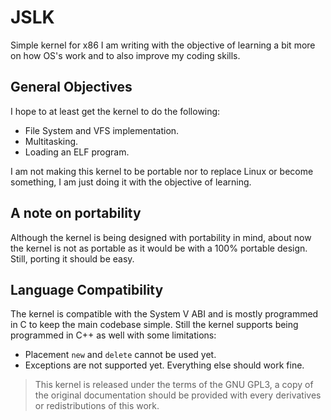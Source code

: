 # JSLK
Simple kernel for x86 I am writing with the objective of learning a bit more on how OS's work and to also improve my coding skills.

## General Objectives
I hope to at least get the kernel to do the following:
* File System and VFS implementation.
* Multitasking.
* Loading an ELF program.

I am not making this kernel to be portable nor to replace Linux or become something, I am just doing it with the objective of learning.

## A note on portability
Although the kernel is being designed with portability in mind, about now the kernel is not as portable as it would be with a 100% portable design. Still, porting it should be easy.

## Language Compatibility
The kernel is compatible with the System V ABI and is mostly programmed in C to keep the main codebase simple. Still the kernel supports being programmed in C++ as well with some limitations:
* Placement `new` and `delete` cannot be used yet.
* Exceptions are not supported yet.
Everything else should work fine.

> This kernel is released under the terms of the GNU GPL3, a copy of the original documentation should be provided with every derivatives or redistributions of this work.
